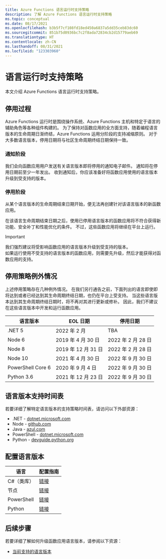 ```yaml
---
title: Azure Functions 语言运行时支持策略
description: 了解 Azure Functions 语言运行时支持策略
ms.topic: conceptual
ms.date: 08/17/2021
ms.openlocfilehash: b3b5f7cf108fd18ed450a6837a5dd35ceb83dc60
ms.sourcegitcommit: 851b75d0936bc7c2f8ada72834cb2d15779aeb69
ms.translationtype: HT
ms.contentlocale: zh-CN
ms.lasthandoff: 08/31/2021
ms.locfileid: "123303960"
---
```

# <a name="language-runtime-support-policy"></a>语言运行时支持策略

本文介绍 Azure Functions 语言运行时支持策略。 

## <a name="retirement-process"></a>停用过程

Azure Functions 运行时是围绕操作系统、Azure Functions 主机和特定于语言的辅助角色等各种组件构建的。 为了保持对函数应用的全方面支持，随着编程语言版本的生命周期日渐终结，Azure Functions 运用分阶段的支持减缩原则。 对于大多数语言版本，停用日期将与社区生命周期终结日期保持一致。 

### <a name="notification-phase"></a>通知阶段

我们会向函数应用用户发送有关语言版本即将停用的通知电子邮件。 通知将在停用日期前至少一年发出。 收到通知后，你应该准备好将函数应用使用的语言版本升级到受支持的版本。

### <a name="retirement-phase"></a>停用阶段

从某个语言版本的生命周期结束日期开始，便无法再创建针对该语言版本的新函数应用。

在该语言生命周期结束日期之后，使用已停用语言版本的函数应用将不符合获得新功能、安全补丁和性能优化的条件。 不过，这些函数应用将继续在平台上运行。 

> [!IMPORTANT]
>我们强烈建议将受影响函数应用的语言版本升级到受支持的版本。   
>如果运行使用不受支持的语言版本的函数应用，则需要先升级，然后才能获得对函数应用的支持。


## <a name="retirement-policy-exceptions"></a>停用策略例外情况

上述停用策略存在几种例外情况。 在我们另行通告之前，下面列出的语言即使即将达到或者已经达到其生命周期终结日期，也仍在平台上受支持。 当这些语言版本达到其生命周期终结日期时，将不再对其进行更新或修补。 因此，我们不建议在这些语言版本中开发和运行函数应用。

|语言版本                        |EOL 日期         |停用日期|
|-----------------------------------------|-----------------|----------------|
|.NET 5|2022 年 2 月|TBA|
|Node 6|2019 年 4 月 30 日|2022 年 2 月 28 日| 
|Node 8|2019 年 12 月 31 日|2022 年 2 月 28 日| 
|Node 10|2021 年 4 月 30 日|2022 年 9 月 30 日| 
|PowerShell Core 6| 2020 年 9 月 4 日|2022 年 9 月 30 日|
|Python 3.6 |2021 年 12 月 23 日|2022 年 9 月 30 日| 
 

## <a name="language-version-support-timeline"></a>语言版本支持时间表

若要详细了解特定语言版本的支持策略时间表，请访问以下外部资源：
* .NET - [dotnet.microsoft.com](https://dotnet.microsoft.com/platform/support/policy/dotnet-core)
* Node - [github.com](https://github.com/nodejs/Release#release-schedule)
* Java - [azul.com](https://www.azul.com/products/azul-support-roadmap/)
* PowerShell - [dotnet.microsoft.com](/powershell/scripting/powershell-support-lifecycle?view=powershell-7.1&preserve-view=true#powershell-releases-end-of-life)
* Python - [devguide.python.org](https://devguide.python.org/#status-of-python-branches)

## <a name="configuring-language-versions"></a>配置语言版本

|语言                         | 配置指南         |
|-----------------------------------------|-----------------|
|C#（类库） |[链接](./functions-dotnet-class-library.md#supported-versions)|
|节点 |[链接](./functions-reference-node.md#setting-the-node-version)|
|PowerShell |[链接](./functions-reference-powershell.md#changing-the-powershell-version)|
|Python |[链接](./functions-reference-python.md#python-version)|
 

## <a name="next-steps"></a>后续步骤

若要详细了解如何升级函数应用语言版本，请参阅以下资源：


+ [当前支持的语言版本](./supported-languages.md#languages-by-runtime-version)
